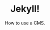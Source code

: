 ---
title: Jekyll!
subtitle: How to use a CMS.
layout: default
modal-id: 7
html: https://doodpls.github.io
thumbnail: jekyll.jpg
project-date: november 2019
category: Wordpress
description: This shows how we can use, and customize a static CMS like Jekyll.

---